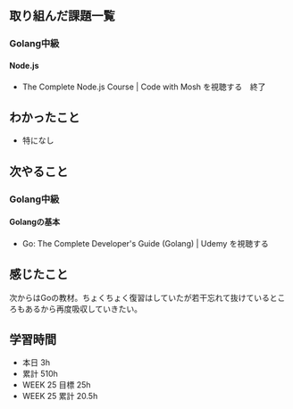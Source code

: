 ## 取り組んだ課題一覧 
### Golang中級
#### Node.js
- The Complete Node.js Course | Code with Mosh を視聴する　終了

 ## わかったこと 
- 特になし         

 ## 次やること
### Golang中級
#### Golangの基本
- Go: The Complete Developer's Guide (Golang) | Udemy を視聴する

 ## 感じたこと 
次からはGoの教材。ちょくちょく復習はしていたが若干忘れて抜けているところもあるから再度吸収していきたい。

 ## 学習時間 
 - 本日 3h 
 - 累計 510h 
 - WEEK 25 目標 25h 
 - WEEK 25 累計 20.5h